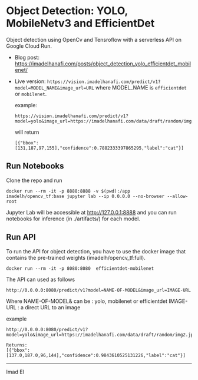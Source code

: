 # Object Detection: YOLO, MobileNetv3 and EfficientDet

Object detection using OpenCv and Tensroflow with a serverless API on Google Cloud Run.

- Blog post: https://imadelhanafi.com/posts/object_detection_yolo_efficientdet_mobilenet/

- Live version: `https://vision.imadelhanafi.com/predict/v1?model=MODEL_NAME&image_url=URL` where MODEL_NAME is `efficientdet` or `mobilenet`.

    example:
    ```
    https://vision.imadelhanafi.com/predict/v1?model=yolo&image_url=https://imadelhanafi.com/data/draft/random/img2.jpg
    ```
    will return
    ```
    [{"bbox":[131,187,97,155],"confidence":0.7882333397865295,"label":"cat"}]
    ```

## Run Notebooks
Clone the repo and run 

```
docker run --rm -it -p 8888:8888 -v $(pwd):/app  imadelh/opencv_tf:base jupyter lab --ip 0.0.0.0 --no-browser --allow-root
```

Jupyter Lab will be accessible at http://127.0.0.1:8888 and you can run notebooks for inference (in ./artifacts/) for each model.

## Run API

To run the API for object detection, you have to use the docker image that contains the pre-trained weights (imadelh/opencv_tf:full).

```
docker run --rm -it -p 8080:8080  efficientdet-mobilenet
```

The API can used as follows 
```
http://0.0.0.0:8080/predict/v1?model=NAME-OF-MODEL&image_url=IMAGE-URL
```

Where NAME-OF-MODEL& can be : yolo, mobilenet or efficientdet
IMAGE-URL : a direct URL to an image


example 
```
http://0.0.0.0:8080/predict/v1?model=yolo&image_url=https://imadelhanafi.com/data/draft/random/img2.jpg

Returns:
[{"bbox":[137.0,187.0,96,144],"confidence":0.9843610525131226,"label":"cat"}]
```

---
Imad El
